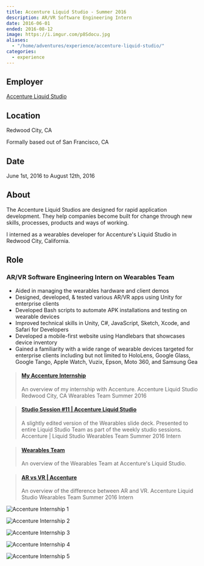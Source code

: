 ```yaml
---
title: Accenture Liquid Studio - Summer 2016
description: AR/VR Software Engineering Intern
date: 2016-06-01
ended: 2016-08-12
image: https://i.imgur.com/p8Sdocu.jpg
aliases:
  - "/home/adventures/experience/accenture-liquid-studio/"
categories:
  - experience
---
```


## Employer

[Accenture Liquid Studio](https://accenture.com/us-en/capability-rapid-application-development-studio)

## Location

Redwood City, CA

Formally based out of San Francisco, CA

## Date

June 1st, 2016 to August 12th, 2016

## About

The Accenture Liquid Studios are designed for rapid application development. They help companies become built for change through new skills, processes, products and ways of working.

I interned as a wearables developer for Accenture's Liquid Studio in Redwood City, California.

## Role

### AR/VR Software Engineering Intern on Wearables Team

- Aided in managing the wearables hardware and client demos
- Designed, developed, & tested various AR/VR apps using Unity for enterprise clients
- Developed Bash scripts to automate APK installations and testing on wearable devices
- Improved technical skills in Unity, C#, JavaScript, Sketch, Xcode, and Safari for Developers
- Developed a mobile-first website using Handlebars that showcases device inventory
- Gained a familiarity with a wide range of wearable devices targeted for enterprise clients including but not limited to HoloLens, Google Glass, Google Tango, Apple Watch, Vuzix, Epson, Moto 360, and Samsung Gea

<blockquote class="embedly-card" data-card-controls="0"><h4><a href="https://speakerdeck.com/fvcproductions/my-accenture-internship">My Accenture Internship</a></h4><p>An overview of my internship with Accenture. Accenture Liquid Studio Redwood City, CA Wearables Team Summer 2016</p></blockquote>
<script async src="//cdn.embedly.com/widgets/platform.js" charset="UTF-8"></script>

<blockquote class="embedly-card" data-card-controls="0"><h4><a href="https://speakerdeck.com/fvcproductions/studio-session-number-11-accenture-liquid-studio">Studio Session #11 | Accenture Liquid Studio</a></h4><p>A slightly edited version of the Wearables slide deck. Presented to entire Liquid Studio Team as part of the weekly studio sessions. Accenture | Liquid Studio Wearables Team Summer 2016 Intern</p></blockquote>

<blockquote class="embedly-card" data-card-controls="0"><h4><a href="https://speakerdeck.com/fvcproductions/wearables-team">Wearables Team</a></h4><p>An overview of the Wearables Team at Accenture's Liquid Studio.</p></blockquote>

<blockquote class="embedly-card" data-card-controls="0"><h4><a href="https://speakerdeck.com/fvcproductions/ar-vs-vr-accenture">AR vs VR | Accenture</a></h4><p>An overview of the difference between AR and VR. Accenture Liquid Studio Wearables Team Summer 2016 Intern</p></blockquote>

![Accenture Internship 1](https://i.imgur.com/tZgtn51.png)

![Accenture Internship 2](https://i.imgur.com/3ZW7xyV.png)

![Accenture Internship 3](https://i.imgur.com/IUsKwYX.png)

![Accenture Internship 4](https://i.imgur.com/bBcJDoF.png)

![Accenture Internship 5](https://i.imgur.com/CcUSrqj.png)
